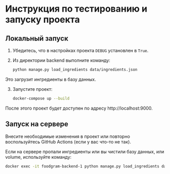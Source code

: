 # Инструкция по тестированию и запуску проекта

## Локальный запуск

1. Убедитесь, что в настройках проекта `DEBUG` установлен в `True`.

2. Из директории backend выполните команду:
   ```bash
   python manage.py load_ingredients data/ingredients.json

Это загрузит ингредиенты в базу данных.

3. Запустите проект:
    ```bash
    docker-compose up --build

После этого проект будет доступен по адресу http://localhost:9000.

## Запуск на сервере

Внесите необходимые изменения в проект или
повторно воспользуйтесь GitHub Actions (если у вас что-то не так).

Если на сервере пропали ингредиенты или вы чистили базу данных, или volume, 
используйте команду:

```bash
docker exec -it foodgram-backend-1 python manage.py load_ingredients data/ingredients.json
